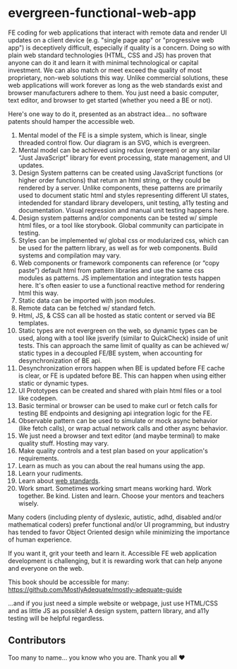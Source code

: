 # evergreen-functional-web-app

FE coding for web applications that interact with remote data and render UI updates on a client device (e.g. "single page app" or "progressive web app") is deceptively difficult, especially if quality is a concern. Doing so with plain web standard technologies (HTML, CSS and JS) has proven that anyone can do it and learn it with minimal technological or capital investment.  We can also match or meet exceed the quality of most proprietary, non-web solutions this way. Unlike commercial solutions, these web applications will work forever as long as the web standards exist and browser manufacturers adhere to them.  You just need a basic computer, text editor, and browser to get started (whether you need a BE or not).

Here's one way to do it, presented as an abstract idea... no software patents should hamper the accessible web.

1. Mental model of the FE is a simple system, which is linear, single threaded control flow.  Our diagram is an SVG, which is evergreen.
2. Mental model can be achieved using redux (evergreen) or any similar “Just JavaScript” library for event processing, state management, and UI updates.
3. Design System patterns can be created using JavaScript functions (or higher order functions) that return an html string, or they could be rendered by a server.  Unlike components, these patterns are primarily used to document static html and styles representing different UI states, intedended for standard library developers, unit testing, a11y testing and documentation.  Visual regression and manual unit testing happens here.
4. Design system patterns and/or components can be tested w/ simple html files, or a tool like storybook. Global community can participate in testing.
5. Styles can be implemented w/ global css or modularized css, which can be used for the pattern library, as well as for web components.  Build systems and compilation may vary.
6. Web components or framework components can reference (or “copy paste”) default html from pattern libraries and use the same css modules as patterns.  JS implementation and integration tests happen here. It's often easier to use a functional reactive method for rendering html this way.
7. Static data can be imported with json modules.
8. Remote data can be fetched w/ standard fetch.
9. Html, JS, & CSS can all be hosted as static content or served via BE templates.
10. Static types are not evergreen on the web, so dynamic types can be used, along with a tool like jsverify (similar to QuickCheck) inside of unit tests.  This can approach the same limit of quality as can be achieved w/ static types in a decoupled FE/BE system, when accounting for desynchronization of BE api.
11. Desynchronization errors happen when BE is updated before FE cache is clear, or FE is updated before BE.  This can happen when using either static or dynamic types.
12. UI Prototypes can be created and shared with plain html files or a tool like codepen.
13. Basic terminal or browser can be used to make curl or fetch calls for testing BE endpoints and designing api integration logic for the FE.
14. Observable pattern can be used to simulate or mock async behavior (like fetch calls), or wrap actual network calls and other async behavior.
15. We just need a browser and text editor (and maybe terminal) to make quality stuff.  Hosting may vary.
16. Make quality controls and a test plan based on your application's requirements.
17. Learn as much as you can about the real humans using the app.
18. Learn your rudiments.
19. Learn about [web standards](https://www.w3.org/WAI/standards-guidelines/).
20. Work smart. Sometimes working smart means working hard.  Work together. Be kind. Listen and learn. Choose your mentors and teachers wisely.

Many coders (including plenty of dyslexic, autistic, adhd, disabled and/or mathematical coders) prefer functional and/or UI programming, but industry has tended to favor Object Oriented design while minimizing the importance of human experience.

If you want it, grit your teeth and learn it. Accessible FE web application development is challenging, but it is rewarding work that can help anyone and everyone on the web.

This book should be accessible for many: https://github.com/MostlyAdequate/mostly-adequate-guide

...and if you just need a simple website or webpage, just use HTML/CSS and as little JS as possible!  A design system, pattern library, and a11y testing will be helpful regardless.

## Contributors
Too many to name... you know who you are.  Thank you all ❤️
